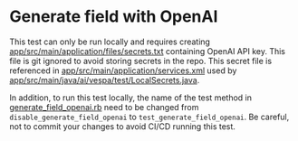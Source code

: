 # Generate field with OpenAI

This test can only be run locally and requires creating [app/src/main/application/files/secrets.txt](app/src/main/application/files/secrets.txt) 
containing OpenAI API key. This file is git ignored to avoid storing secrets in the repo.
This secret file is referenced in [app/src/main/application/services.xml](app/src/main/application/services.xml) 
used by [app/src/main/java/ai/vespa/test/LocalSecrets.java](app/src/main/java/ai/vespa/test/LocalSecrets.java).

In addition, to run this test locally, the name of the test method in [generate_field_openai.rb](generate_field_openai.rb)
need to be changed from `disable_generate_field_openai` to `test_generate_field_openai`.
Be careful, not to commit your changes to avoid CI/CD running this test.